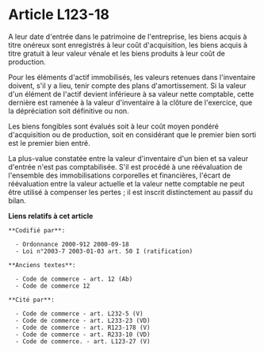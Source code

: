 # Article L123-18

A leur date d'entrée dans le patrimoine de l'entreprise, les biens acquis à titre onéreux sont enregistrés à leur coût
d'acquisition, les biens acquis à titre gratuit à leur valeur vénale et les biens produits à leur coût de production.

Pour les éléments d'actif immobilisés, les valeurs retenues dans l'inventaire doivent, s'il y a lieu, tenir compte des plans
d'amortissement. Si la valeur d'un élément de l'actif devient inférieure à sa valeur nette comptable, cette dernière est
ramenée à la valeur d'inventaire à la clôture de l'exercice, que la dépréciation soit définitive ou non.

Les biens fongibles sont évalués soit à leur coût moyen pondéré d'acquisition ou de production, soit en considérant que le
premier bien sorti est le premier bien entré.

La plus-value constatée entre la valeur d'inventaire d'un bien et sa valeur d'entrée n'est pas comptabilisée. S'il est
procédé à une réévaluation de l'ensemble des immobilisations corporelles et financières, l'écart de réévaluation entre la
valeur actuelle et la valeur nette comptable ne peut être utilisé à compenser les pertes ; il est inscrit distinctement au
passif du bilan.

**Liens relatifs à cet article**

	**Codifié par**:

	  - Ordonnance 2000-912 2000-09-18
	  - Loi n°2003-7 2003-01-03 art. 50 I (ratification)

	**Anciens textes**:

	  - Code de commerce - art. 12 (Ab)
	  - Code de commerce 12

	**Cité par**:

	  - Code de commerce - art. L232-5 (V)
	  - Code de commerce - art. L233-23 (VD)
	  - Code de commerce - art. R123-178 (V)
	  - Code de commerce - art. R233-10 (VD)
	  - Code de commerce. - art. L123-27 (V)
